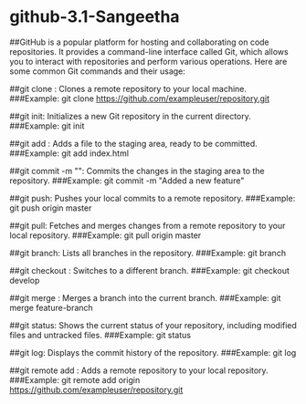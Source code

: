 # github-3.1-Sangeetha
##GitHub is a popular platform for hosting and collaborating on code repositories. It provides a command-line interface called Git, which allows you to interact with repositories and perform various operations. Here are some common Git commands and their usage:

##git clone <repository URL>: Clones a remote repository to your local machine.
###Example: git clone https://github.com/exampleuser/repository.git

##git init: Initializes a new Git repository in the current directory.
###Example: git init

##git add <file>: Adds a file to the staging area, ready to be committed.
###Example: git add index.html

##git commit -m "<commit message>": Commits the changes in the staging area to the repository.
###Example: git commit -m "Added a new feature"

##git push: Pushes your local commits to a remote repository.
###Example: git push origin master

##git pull: Fetches and merges changes from a remote repository to your local repository.
###Example: git pull origin master

##git branch: Lists all branches in the repository.
###Example: git branch

##git checkout <branch>: Switches to a different branch.
###Example: git checkout develop

##git merge <branch>: Merges a branch into the current branch.
###Example: git merge feature-branch

##git status: Shows the current status of your repository, including modified files and untracked files.
###Example: git status

##git log: Displays the commit history of the repository.
###Example: git log

##git remote add <name> <repository URL>: Adds a remote repository to your local repository.
###Example: git remote add origin https://github.com/exampleuser/repository.git
